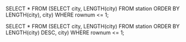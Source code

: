 SELECT * 
FROM (SELECT city, LENGTH(city) FROM station ORDER BY LENGTH(city), city)
WHERE rownum <= 1;

SELECT *
FROM (SELECT city, LENGTH(city) FROM station ORDER BY LENGTH(city) DESC, city)
WHERE rownum <= 1;